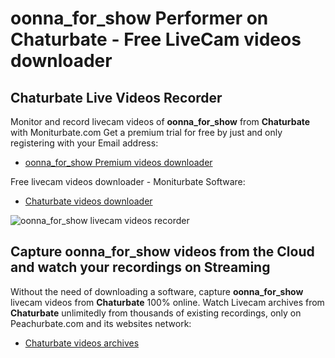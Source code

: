 # oonna_for_show Performer on Chaturbate - Free LiveCam videos downloader

## Chaturbate Live Videos Recorder

Monitor and record livecam videos of **oonna_for_show** from **Chaturbate** with Moniturbate.com
Get a premium trial for free by just and only registering with your Email address:
* [oonna_for_show Premium videos downloader](https://moniturbate.com/request-demo-licence-key.html)

Free livecam videos downloader - Moniturbate Software:
* [Chaturbate videos downloader](https://moniturbate.com/moniturbate-download-software.html)

![oonna_for_show livecam videos recorder](https://peachurnet.com/templates/moniturbate-software.png)


## Capture oonna_for_show videos from the Cloud and watch your recordings on Streaming

Without the need of downloading a software, capture **oonna_for_show** livecam videos from **Chaturbate** 100% online.
Watch Livecam archives from **Chaturbate** unlimitedly from thousands of existing recordings, only on Peachurbate.com and its websites network:
* [Chaturbate videos archives](https://peachurnet.com/)